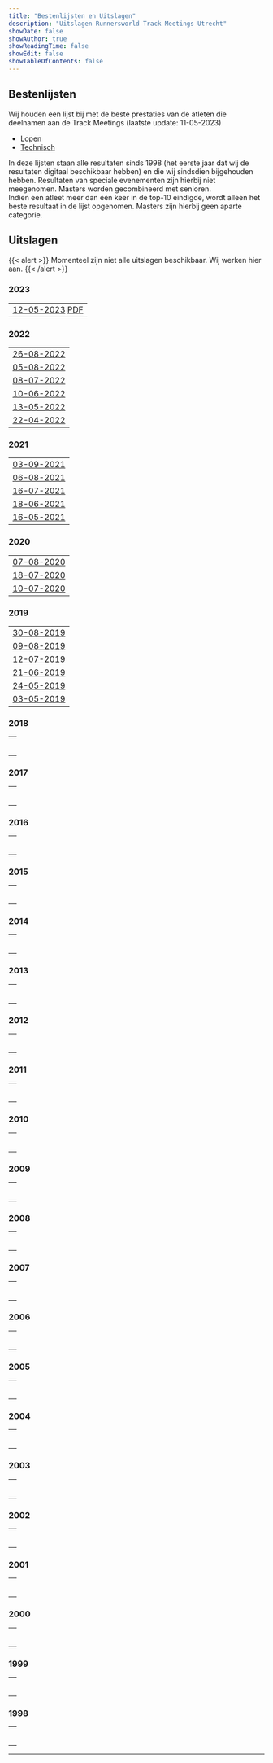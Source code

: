 ```yaml
---
title: "Bestenlijsten en Uitslagen"
description: "Uitslagen Runnersworld Track Meetings Utrecht"
showDate: false
showAuthor: true
showReadingTime: false
showEdit: false
showTableOfContents: false
---
```


## Bestenlijsten
Wij houden een lijst bij met de beste prestaties van de atleten die deelnamen aan de Track Meetings (laatste update: 11-05-2023)

- [Lopen](/bestenlijsten/TM_bestenlijst_lopen.xlsx)
- [Technisch](/bestenlijsten/TM_bestenlijst_technisch.xlsx)

In deze lijsten staan alle resultaten sinds 1998 (het eerste jaar dat wij de resultaten digitaal beschikbaar hebben) en die wij sindsdien bijgehouden hebben.
Resultaten van speciale evenementen zijn hierbij niet meegenomen. Masters worden gecombineerd met senioren.  
Indien een atleet meer dan één keer in de top-10 eindigde, wordt alleen het beste resultaat in de lijst opgenomen. Masters zijn hierbij geen aparte categorie.

## Uitslagen

{{< alert >}}
Momenteel zijn niet alle uitslagen beschikbaar. Wij werken hier aan.
{{< /alert >}}

### 2023
|      |
|------|
| [12-05-2023](https://www.atletiek.nl/wedstrijdkalender/?id=864) [PDF](/uitslagen/20230512.pdf)|

### 2022
|      |
|------|
| [26-08-2022](https://www.atletiek.nu/wedstrijd/uitslagen/37940/) |
| [05-08-2022](https://www.atletiek.nu/wedstrijd/uitslagen/37927/) |
| [08-07-2022](https://www.atletiek.nu/wedstrijd/uitslagen/37827/) |
| [10-06-2022](https://www.atletiek.nu/wedstrijd/uitslagen/37748/) |
| [13-05-2022](https://www.atletiek.nu/wedstrijd/uitslagen/37552/) |
| [22-04-2022](https://www.atletiek.nu/wedstrijd/uitslagen/37535/) |

### 2021
|      |
|------|
| [03-09-2021](https://www.atletiek.nu/wedstrijd/uitslagen/35768/) |
| [06-08-2021](https://www.atletiek.nu/wedstrijd/uitslagen/35767/) |
| [16-07-2021](https://www.atletiek.nu/wedstrijd/uitslagen/35766/) |
| [18-06-2021](https://www.atletiek.nu/wedstrijd/uitslagen/35704/) |
| [16-05-2021](https://www.atletiek.nu/wedstrijd/uitslagen/35301/) |

### 2020
|      |
|------|
| [07-08-2020](https://www.atletiek.nu/wedstrijd/uitslagen/33086/) |
| [18-07-2020](https://www.atletiek.nu/wedstrijd/uitslagen/33839/) |
| [10-07-2020](https://www.atletiek.nu/wedstrijd/uitslagen/33084/) |

### 2019
|      |
|------|
| [30-08-2019](https://www.atletiek.nu/wedstrijd/uitslagen/25219/) |
| [09-08-2019](https://www.atletiek.nu/wedstrijd/uitslagen/25218/) |
| [12-07-2019](https://www.atletiek.nu/wedstrijd/uitslagen/25217/) |
| [21-06-2019](https://www.atletiek.nu/wedstrijd/uitslagen/25216/) |
| [24-05-2019](https://www.atletiek.nu/wedstrijd/uitslagen/25215/) |
| [03-05-2019](https://www.atletiek.nu/wedstrijd/uitslagen/25214/) |

### 2018
|      |
|------|
| []() |
| []() |
| []() |
| []() |
| []() |
| []() |

### 2017
|      |
|------|
| []() |
| []() |
| []() |
| []() |
| []() |
| []() |

### 2016
|      |
|------|
| []() |
| []() |
| []() |
| []() |
| []() |
| []() |

### 2015
|      |
|------|
| []() |
| []() |
| []() |
| []() |
| []() |
| []() |

### 2014
|      |
|------|
| []() |
| []() |
| []() |
| []() |
| []() |
| []() |

### 2013
|      |
|------|
| []() |
| []() |
| []() |
| []() |
| []() |
| []() |

### 2012
|      |
|------|
| []() |
| []() |
| []() |
| []() |
| []() |
| []() |

### 2011
|      |
|------|
| []() |
| []() |
| []() |
| []() |
| []() |
| []() |

### 2010
|      |
|------|
| []() |
| []() |
| []() |
| []() |
| []() |
| []() |

### 2009
|      |
|------|
| []() |
| []() |
| []() |
| []() |
| []() |
| []() |

### 2008
|      |
|------|
| []() |
| []() |
| []() |
| []() |
| []() |
| []() |

### 2007
|      |
|------|
| []() |
| []() |
| []() |
| []() |
| []() |
| []() |

### 2006
|      |
|------|
| []() |
| []() |
| []() |
| []() |
| []() |
| []() |

### 2005
|      |
|------|
| []() |
| []() |
| []() |
| []() |
| []() |
| []() |

### 2004
|      |
|------|
| []() |
| []() |
| []() |
| []() |
| []() |
| []() |

### 2003
|      |
|------|
| []() |
| []() |
| []() |
| []() |
| []() |
| []() |

### 2002
|      |
|------|
| []() |
| []() |
| []() |
| []() |
| []() |
| []() |

### 2001
|      |
|------|
| []() |
| []() |
| []() |
| []() |
| []() |
| []() |

### 2000
|      |
|------|
| []() |
| []() |
| []() |
| []() |
| []() |
| []() |

### 1999
|      |
|------|
| []() |
| []() |
| []() |
| []() |
| []() |
| []() |

### 1998
|      |
|------|
| []() |
| []() |
| []() |
| []() |
| []() |
| []() |

---

